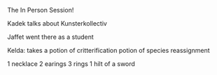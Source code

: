 The In Person Session!

Kadek talks about Kunsterkollectiv

Jaffet went there as a student

Kelda: takes a potion of critterification
potion of species reassignment

1 necklace
2 earings
3 rings
1 hilt of a sword